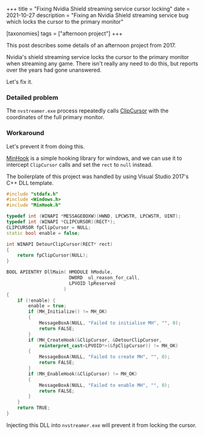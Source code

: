 +++
title = "Fixing Nvidia Shield streaming service cursor locking"
date = 2021-10-27
description = "Fixing an Nvidia Shield streaming service bug which locks the cursor to the primary monitor"

[taxonomies]
tags = ["afternoon project"]
+++

This post describes some details of an afternoon project from 2017.

Nvidia's shield streaming service locks the cursor to the primary monitor when streaming any game. There isn't really any need to do this, but reports over the years had gone unanswered.

Let's fix it.

### Detailed problem

The `nvstreamer.exe` process repeatedly calls [ClipCursor](https://docs.microsoft.com/en-us/windows/win32/api/winuser/nf-winuser-clipcursor) with the coordinates of the full primary monitor.

### Workaround

Let's prevent it from doing this.

[MinHook](https://github.com/TsudaKageyu/minhook) is a simple hooking library for windows, and we can use it to intercept `ClipCursor` calls and set the `rect` to `null` instead.

The boilerplate of this project was handled by using Visual Studio 2017's C++ DLL template.

```cpp
#include "stdafx.h"
#include <Windows.h>
#include "MinHook.h"

typedef int (WINAPI *MESSAGEBOXW)(HWND, LPCWSTR, LPCWSTR, UINT);
typedef int (WINAPI *CLIPCURSOR)(RECT*);
CLIPCURSOR fpClipCursor = NULL;
static bool enable = false;

int WINAPI DetourClipCursor(RECT* rect)
{
	return fpClipCursor(NULL);
}

BOOL APIENTRY DllMain( HMODULE hModule,
                       DWORD  ul_reason_for_call,
                       LPVOID lpReserved
					 )
{
	if (!enable) {
		enable = true;
		if (MH_Initialize() != MH_OK)
		{
			MessageBoxA(NULL, "Failed to initialise MH", "", 0);
			return FALSE;
		}
		if (MH_CreateHook(&ClipCursor, &DetourClipCursor,
			reinterpret_cast<LPVOID*>(&fpClipCursor)) != MH_OK)
		{
			MessageBoxA(NULL, "Failed to create MH", "", 0);
			return FALSE;
		}
		if (MH_EnableHook(&ClipCursor) != MH_OK)
		{
			MessageBoxA(NULL, "Failed to enable MH", "", 0);
			return FALSE;
		}
	}
	return TRUE;
}
```

Injecting this DLL into `nvstreamer.exe` will prevent it from locking the cursor.

